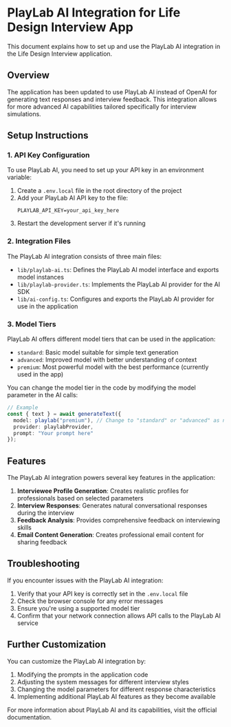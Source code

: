# PlayLab AI Integration for Life Design Interview App

This document explains how to set up and use the PlayLab AI integration in the Life Design Interview application.

## Overview

The application has been updated to use PlayLab AI instead of OpenAI for generating text responses and interview feedback. This integration allows for more advanced AI capabilities tailored specifically for interview simulations.

## Setup Instructions

### 1. API Key Configuration

To use PlayLab AI, you need to set up your API key in an environment variable:

1. Create a `.env.local` file in the root directory of the project
2. Add your PlayLab AI API key to the file:
   ```
   PLAYLAB_API_KEY=your_api_key_here
   ```
3. Restart the development server if it's running

### 2. Integration Files

The PlayLab AI integration consists of three main files:

- `lib/playlab-ai.ts`: Defines the PlayLab AI model interface and exports model instances
- `lib/playlab-provider.ts`: Implements the PlayLab AI provider for the AI SDK
- `lib/ai-config.ts`: Configures and exports the PlayLab AI provider for use in the application

### 3. Model Tiers

PlayLab AI offers different model tiers that can be used in the application:

- `standard`: Basic model suitable for simple text generation
- `advanced`: Improved model with better understanding of context
- `premium`: Most powerful model with the best performance (currently used in the app)

You can change the model tier in the code by modifying the model parameter in the AI calls:

```typescript
// Example
const { text } = await generateText({
  model: playlab("premium"), // Change to "standard" or "advanced" as needed
  provider: playlabProvider,
  prompt: "Your prompt here"
});
```

## Features

The PlayLab AI integration powers several key features in the application:

1. **Interviewee Profile Generation**: Creates realistic profiles for professionals based on selected parameters
2. **Interview Responses**: Generates natural conversational responses during the interview
3. **Feedback Analysis**: Provides comprehensive feedback on interviewing skills
4. **Email Content Generation**: Creates professional email content for sharing feedback

## Troubleshooting

If you encounter issues with the PlayLab AI integration:

1. Verify that your API key is correctly set in the `.env.local` file
2. Check the browser console for any error messages
3. Ensure you're using a supported model tier
4. Confirm that your network connection allows API calls to the PlayLab AI service

## Further Customization

You can customize the PlayLab AI integration by:

1. Modifying the prompts in the application code
2. Adjusting the system messages for different interview styles
3. Changing the model parameters for different response characteristics
4. Implementing additional PlayLab AI features as they become available

For more information about PlayLab AI and its capabilities, visit the official documentation.
